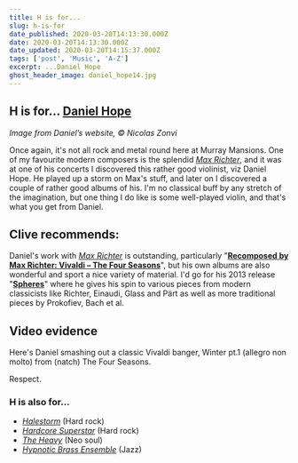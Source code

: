 ```yaml
---
title: H is for...
slug: h-is-for
date_published: 2020-03-20T14:13:30.000Z
date: 2020-03-20T14:13:30.000Z
date_updated: 2020-03-20T14:15:37.000Z
tags: ['post', 'Music', 'A-Z']
excerpt: ...Daniel Hope
ghost_header_image: daniel_hope14.jpg
---
```


## H is for… [Daniel Hope](https://www.danielhope.com/)

*Image from Daniel’s website, © Nicolas Zonvi*

Once again, it's not all rock and metal round here at Murray Mansions. One of my favourite modern composers is the splendid [*Max Richter*](https://www.maxrichter.com/), and it was at one of his concerts I discovered this rather good violinist, viz Daniel Hope. He played up a storm on Max's stuff, and later on I discovered a couple of rather good albums of his. I'm no classical buff by any stretch of the imagination, but one thing I do like is some well-played violin, and that's what you get from Daniel.

## Clive recommends:

Daniel's work with [*Max Richter*](https://www.maxrichter.com/) is outstanding, particularly "[**Recomposed by Max Richter: Vivaldi – The Four Seasons**](https://en.wikipedia.org/wiki/Recomposed_by_Max_Richter:_Vivaldi_%E2%80%93_The_Four_Seasons)", but his own albums are also wonderful and sport a nice variety of material. I'd go for his 2013 release "[**Spheres**](https://www.danielhope.com/listento/spheres/)" where he gives his spin to various pieces from modern classicists like Richter, Einaudi, Glass and Pärt as well as more traditional pieces by Prokofiev, Bach et al.

## Video evidence

Here's Daniel smashing out a classic Vivaldi banger, Winter pt.1 (allegro non molto) from (natch) The Four Seasons.

Respect.

### H is also for…

- *[Halestorm](https://en.wikipedia.org/wiki/Halestorm)* (Hard rock)
- *[Hardcore Superstar](https://en.wikipedia.org/wiki/Hardcore_Superstar)* (Hard rock)
- *[The Heavy](https://en.wikipedia.org/wiki/The_Heavy_(band))* (Neo soul)
- *[Hypnotic Brass Ensemble](https://en.wikipedia.org/wiki/Hypnotic_Brass_Ensemble)* (Jazz)
